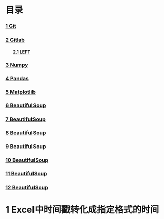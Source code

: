 # 目录

<h3><a href="#title1">1 Git</a> </h3>
<h3><a href="#title2">2 Gitlab</a> </h3>
		<h4><ul><a href="#title2.1">2.1 LEFT</a> </h4>
<h3><a href="#title2">3 Numpy</a> </h3>
<h3><a href="#title2">4 Pandas</a> </h3>
<h3><a href="#title2">5 Matplotlib</a> </h3>
<h3><a href="#title2">6 BeautifulSoup</a> </h3>
<h3><a href="#title2">7 BeautifulSoup</a> </h3>
<h3><a href="#title2">8 BeautifulSoup</a> </h3>
<h3><a href="#title2">9 BeautifulSoup</a> </h3>
<h3><a href="#title2">10 BeautifulSoup</a> </h3>
<h3><a href="#title2">11 BeautifulSoup</a> </h3>
<h3><a href="#title2">12 BeautifulSoup</a> </h3>


<div style="page-break-after:always"></div>

  <h1 id="title1">1 Excel中时间戳转化成指定格式的时间</h1>  

<!--stackedit_data:
eyJoaXN0b3J5IjpbMTg4MDc2NTAyOF19
-->